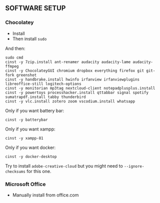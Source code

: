 ## SOFTWARE SETUP

### Chocolatey

- Install
- Then install `sudo`

And then:

```
sudo cmd
cinst -y 7zip.install ant-renamer audacity audacity-lame audacity-ffmpeg
cinst -y ChocolateyGUI chromium dropbox everything firefox git git-fork greenshot
cinst -y handbrake.install hwinfo irfanview irfanviewplugins libreoffice-still logitech-options
cinst -y monitorian mp3tag nextcloud-client notepadplusplus.install
cinst -y powertoys processhacker.install qttabbar signal spotify sumatrapdf.install tabby thunderbird
cinst -y vlc.install zotero zoom vscodium.install whatsapp
```



Only if you want battery bar:

```
cinst -y batterybar
```

Only if you want xampp:

```
cinst -y xampp-81
```

Only if you want docker:

```
cinst -y docker-desktop
```

Try to install `adobe-creative-cloud` but you might need to `--ignore-checksums` for this one.

### Microsoft Office

- Manually install from office.com


